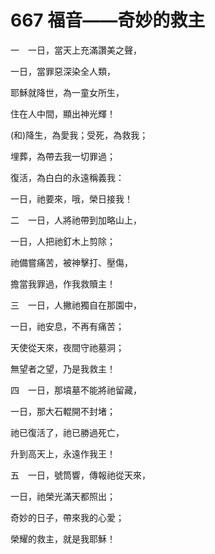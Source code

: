# 667 福音——奇妙的救主

一　一日，當天上充滿讚美之聲，

一日，當罪惡深染全人類，

耶穌就降世，為一童女所生，

住在人中間，顯出神光輝！

(和)降生，為愛我；受死，為救我；

埋葬，為帶去我一切罪過；

復活，為白白的永遠稱義我：

一日，祂要來，哦，榮日接我！

二　一日，人將祂帶到加略山上，

一日，人把祂釘木上剪除；

祂備嘗痛苦，被神擊打、壓傷，

擔當我罪過，作我救贖主！

三　一日，人撇祂獨自在那園中，

一日，祂安息，不再有痛苦；

天使從天來，夜間守祂墓洞；

無望者之望，乃是我救主！

四　一日，那墳墓不能將祂留藏，

一日，那大石輥開不封堵；

祂已復活了，祂已勝過死亡，

升到高天上，永遠作我王！

五　一日，號筒響，傳報祂從天來，

一日，祂榮光滿天都照出；

奇妙的日子，帶來我的心愛；

榮耀的救主，就是我耶穌！

